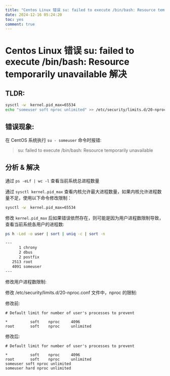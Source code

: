 ```yaml
---
title: "Centos Linux 错误 su: failed to execute /bin/bash: Resource temporarily unavailable 解决"
date: 2024-12-16 05:24:20
toc: yes
comment: true
---
```


# Centos Linux 错误 su: failed to execute /bin/bash: Resource temporarily unavailable 解决
## TLDR:

```bash
sysctl -w  kernel.pid_max=65534
echo "someuser soft nproc unlimited" >> /etc/security/limits.d/20-nproc.conf
```

## 错误现象:

在 CentOS 系统执行 `su - someuser` 命令时报错:


> su: failed to execute /bin/bash: Resource temporarily unavailable


## 分析 & 解决

通过 `ps -eLf | wc -l` 查看当前系统总进程数量

通过 `sysctl kernel.pid_max` 查看内核允许最大进程数量，如果内核允许进程数量不足，使用以下命令修改限制：

```bash
sysctl -w  kernel.pid_max=65534
```

修改 `kernel.pid_max` 后如果错误依然存在，则可能是因为用户进程数限制导致，查看当前系统各用户的进程数:

```bash
ps h -Led -o user | sort | uniq -c | sort -n

---
      1 chrony
      2 dbus
      2 postfix
   2513 root
   4091 someuser
---
```

修改用户进程数限制:

修改 /etc/security/limits.d/20-nproc.conf 文件中，nproc 的限制:

修改前:

```
# Default limit for number of user's processes to prevent

*          soft    nproc     4096
root       soft    nproc     unlimited
```

修改后:

```
# Default limit for number of user's processes to prevent

*          soft    nproc     4096
root       soft    nproc     unlimited
someuser soft nproc unlimited
someuser hard nproc unlimited
```
